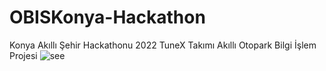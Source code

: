 # OBISKonya-Hackathon
Konya Akıllı Şehir Hackathonu 2022 TuneX Takımı Akıllı Otopark Bilgi İşlem Projesi
![see](https://www.hizliresim.com/7mttjil)
